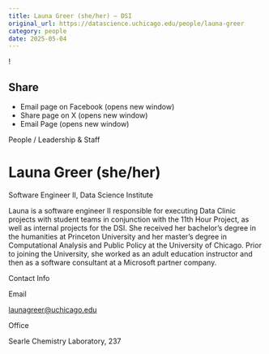 ```yaml
---
title: Launa Greer (she/her) – DSI
original_url: https://datascience.uchicago.edu/people/launa-greer
category: people
date: 2025-05-04
---
```


<!-- Table-like structure detected -->

!

## Share

* Email page on Facebook (opens new window)
* Share page on X (opens new window)
* Email Page (opens new window)

<!-- Table-like structure detected -->

People / Leadership & Staff

# Launa Greer (she/her)

Software Engineer II, Data Science Institute

Launa is a software engineer II responsible for executing Data Clinic projects with student teams in conjunction with the 11th Hour Project, as well as internal projects for the DSI. She received her bachelor’s degree in the humanities at Princeton University and her master’s degree in Computational Analysis and Public Policy at the University of Chicago. Prior to joining the University, she worked as an adult education instructor and then as a software consultant at a Microsoft partner company.

Contact Info

Email

[launagreer@uchicago.edu](mailto:launagreer@uchicago.edu)

Office

Searle Chemistry Laboratory, 237